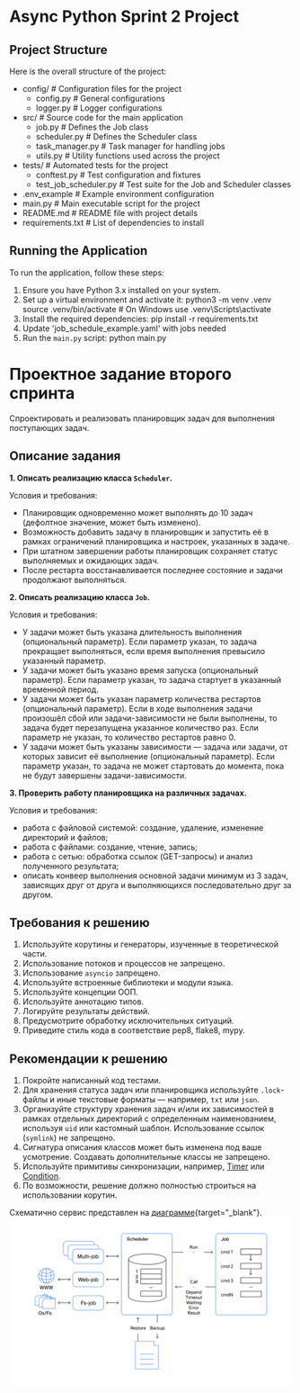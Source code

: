 # Async Python Sprint 2 Project

## Project Structure

Here is the overall structure of the project:

- config/ # Configuration files for the project
    -  config.py # General configurations
    -  logger.py # Logger configurations
- src/ # Source code for the main application
    -  job.py # Defines the Job class
    -  scheduler.py # Defines the Scheduler class
    -  task_manager.py # Task manager for handling jobs
    -  utils.py # Utility functions used across the project
- tests/ # Automated tests for the project
    -  conftest.py # Test configuration and fixtures
    -  test_job_scheduler.py # Test suite for the Job and Scheduler classes
- .env_example # Example environment configuration
- main.py # Main executable script for the project
- README.md # README file with project details
- requirements.txt # List of dependencies to install

## Running the Application

To run the application, follow these steps:

1. Ensure you have Python 3.x installed on your system.
2. Set up a virtual environment and activate it:
    python3 -m venv .venv
    source .venv/bin/activate # On Windows use .venv\Scripts\activate
3. Install the required dependencies:
    pip install -r requirements.txt
4. Update 'job_schedule_example.yaml' with jobs needed
5. Run the `main.py` script:
    python main.py

# Проектное задание второго спринта

Спроектировать и реализовать планировщик задач для выполнения поступающих задач.

## Описание задания

**1. Описать реализацию класса `Scheduler`.**

Условия и требования:
- Планировщик одновременно может выполнять до 10 задач (дефолтное значение, может быть изменено).
- Возможность добавить задачу в планировщик и запустить её в рамках ограничений планировщика и настроек, указанных в задаче.
- При штатном завершении работы планировщик сохраняет статус выполняемых и ожидающих задач.
- После рестарта восстанавливается последнее состояние и задачи продолжают выполняться.

**2. Описать реализацию класса `Job`.**

Условия и требования:
- У задачи может быть указана длительность выполнения (опциональный параметр). Если параметр указан, то задача прекращает выполняться, если время выполнения превысило указанный параметр.
- У задачи может быть указано время запуска (опциональный параметр). Если параметр указан, то задача стартует в указанный временной период.
- У задачи может быть указан параметр количества рестартов (опциональный параметр). Если в ходе выполнения задачи произошёл сбой или задачи-зависимости не были выполнены, то задача будет перезапущена указанное количество раз. Если параметр не указан, то количество рестартов равно 0.
- У задачи может быть указаны зависимости — задача или задачи, от которых зависит её выполнение (опциональный параметр). Если параметр указан, то задача не может стартовать до момента, пока не будут завершены задачи-зависимости.


**3. Проверить работу планировщика на различных задачах.**

Условия и требования:
- работа с файловой системой: создание, удаление, изменение директорий и файлов;
- работа с файлами: создание, чтение, запись;
- работа с сетью: обработка ссылок (GET-запросы) и анализ полученного результата;
- описать конвеер выполнения основной задачи минимум из 3 задач, зависящих друг от друга и выполняющихся последовательно друг за другом.

## Требования к решению

1. Используйте корутины и генераторы, изученные в теоретической части.
2. Использование потоков и процессов не запрещено.
3. Использование `asyncio` запрещено.
4. Используйте встроенные библиотеки и модули языка.
5. Используйте концепции ООП.
6. Используйте аннотацию типов.
7. Логируйте результаты действий.
8. Предусмотрите обработку исключительных ситуаций.
9. Приведите стиль кода в соответствие pep8, flake8, mypy.

## Рекомендации к решению

1. Покройте написанный код тестами.
2. Для хранения статуса задач или планировщика используйте `.lock`-файлы и иные текстовые форматы — например, `txt` или `json`.
3. Организуйте структуру хранения задач и/или их зависимостей в рамках отдельных директорий с определенным наименованием, используя `uid` или кастомный шаблон. Использование ссылок (`symlink`) не запрещено.
4. Сигнатура описания классов может быть изменена под ваше усмотрение. Создавать дополнительные классы не запрещено.
5. Используйте примитивы синхронизации, например, [Timer](https://docs.python.org/3/library/threading.html#timer-objects) или [Condition](https://docs.python.org/3/library/threading.html#condition-objects).
6. По возможности, решение должно полностью строиться на использовании корутин.

Схематично сервис представлен на [диаграмме](schema.png){target="_blank"}.
![image](schema.png)
